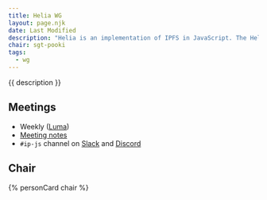 ```yaml
---
title: Helia WG
layout: page.njk
date: Last Modified
description: "Helia is an implementation of IPFS in JavaScript. The Helia WG consists of people interested in working on Helia and making it great while also encouraging existing projects and teams to migrate away from js-ipfs."
chair: sgt-pooki
tags:
  - wg
---
```


{{ description }}

## Meetings

- Weekly ([Luma](https://lu.ma/helia-wg))
- [Meeting notes](https://pl-strflt.notion.site/Helia-Working-Group-WG-70bbeced695249808940bf7a37992f71)
- `#ip-js` channel on [Slack](https://filecoinproject.slack.com/archives/C046HDAHA13) and [Discord](https://discord.gg/3deZpnBR)

## Chair

{% personCard chair %}
